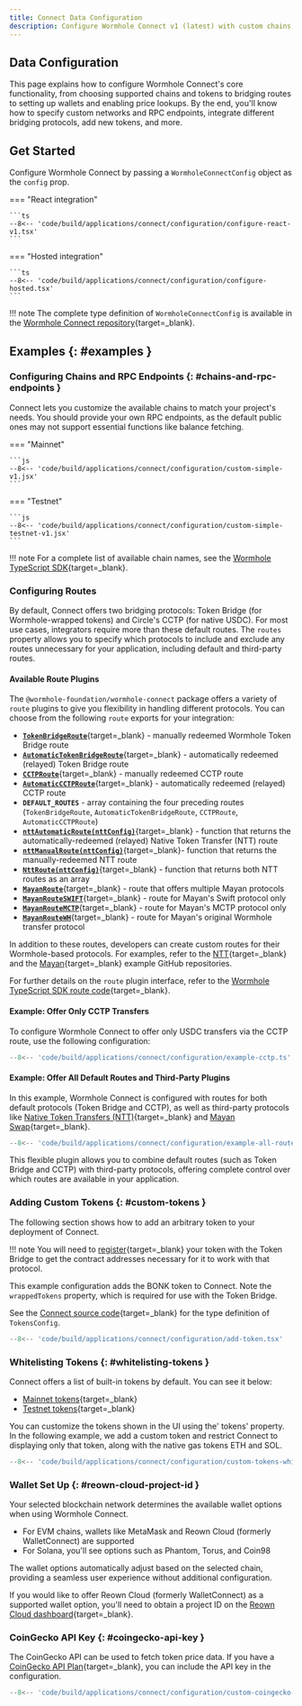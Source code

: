 ```yaml
---
title: Connect Data Configuration
description: Configure Wormhole Connect v1 (latest) with custom chains, tokens, routes, and more for enhanced blockchain interoperability.
---
```


## Data Configuration

This page explains how to configure Wormhole Connect's core functionality, from choosing supported chains and tokens to bridging routes to setting up wallets and enabling price lookups. By the end, you'll know how to specify custom networks and RPC endpoints, integrate different bridging protocols, add new tokens, and more.

## Get Started

Configure Wormhole Connect by passing a `WormholeConnectConfig` object as the `config` prop.

=== "React integration"

    ```ts
    --8<-- 'code/build/applications/connect/configuration/configure-react-v1.tsx'
    ```

=== "Hosted integration"

    ```ts
    --8<-- 'code/build/applications/connect/configuration/configure-hosted.tsx'
    ```

!!! note
    The complete type definition of `WormholeConnectConfig` is available in the [Wormhole Connect repository](https://github.com/wormhole-foundation/wormhole-connect/blob/development/wormhole-connect/src/config/types.ts){target=\_blank}.

## Examples {: #examples }

### Configuring Chains and RPC Endpoints {: #chains-and-rpc-endpoints }

Connect lets you customize the available chains to match your project's needs. You should provide your own RPC endpoints, as the default public ones may not support essential functions like balance fetching.

=== "Mainnet"

    ```js
    --8<-- 'code/build/applications/connect/configuration/custom-simple-v1.jsx'
    ```

=== "Testnet"

    ```js
    --8<-- 'code/build/applications/connect/configuration/custom-simple-testnet-v1.jsx'
    ```

!!! note
    For a complete list of available chain names, see the [Wormhole TypeScript SDK](https://github.com/wormhole-foundation/wormhole-sdk-ts/blob/main/core/base/src/constants/chains.ts){target=\_blank}.

### Configuring Routes

By default, Connect offers two bridging protocols: Token Bridge (for Wormhole-wrapped tokens) and Circle's CCTP (for native USDC). For most use cases, integrators require more than these default routes. The `routes` property allows you to specify which protocols to include and exclude any routes unnecessary for your application, including default and third-party routes.

#### Available Route Plugins

The `@wormhole-foundation/wormhole-connect` package offers a variety of `route` plugins to give you flexibility in handling different protocols. You can choose from the following `route` exports for your integration:

- [**`TokenBridgeRoute`**](https://github.com/wormhole-foundation/wormhole-sdk-ts/blob/main/connect/src/routes/tokenBridge/manual.ts){target=\_blank} - manually redeemed Wormhole Token Bridge route
- [**`AutomaticTokenBridgeRoute`**](https://github.com/wormhole-foundation/wormhole-sdk-ts/blob/main/connect/src/routes/tokenBridge/automatic.ts){target=\_blank} - automatically redeemed (relayed) Token Bridge route
- [**`CCTPRoute`**](https://github.com/wormhole-foundation/wormhole-sdk-ts/blob/main/connect/src/routes/cctp/manual.ts){target=\_blank} - manually redeemed CCTP route
- [**`AutomaticCCTPRoute`**](https://github.com/wormhole-foundation/wormhole-sdk-ts/blob/main/connect/src/routes/cctp/automatic.ts){target=\_blank} - automatically redeemed (relayed) CCTP route
- **`DEFAULT_ROUTES`** - array containing the four preceding routes (`TokenBridgeRoute`, `AutomaticTokenBridgeRoute`, `CCTPRoute`, `AutomaticCCTPRoute`)
- [**`nttAutomaticRoute(nttConfig)`**](https://github.com/wormhole-foundation/native-token-transfers/blob/main/sdk/route/src/automatic.ts){target=\_blank} - function that returns the automatically-redeemed (relayed) Native Token Transfer (NTT) route
- [**`nttManualRoute(nttConfig)`**](https://github.com/wormhole-foundation/native-token-transfers/blob/main/sdk/route/src/manual.ts){target=\_blank}- function that returns the manually-redeemed NTT route
- [**`NttRoute(nttConfig)`**](https://github.com/wormhole-foundation/native-token-transfers/blob/main/sdk/route/src/types.ts#L17){target=\_blank} - function that returns both NTT routes as an array
- [**`MayanRoute`**](https://github.com/mayan-finance/wormhole-sdk-route/blob/main/src/index.ts#L57){target=\_blank} - route that offers multiple Mayan protocols
- [**`MayanRouteSWIFT`**](https://github.com/mayan-finance/wormhole-sdk-route/blob/main/src/index.ts#L528){target=\_blank} - route for Mayan's Swift protocol only
- [**`MayanRouteMCTP`**](https://github.com/mayan-finance/wormhole-sdk-route/blob/main/src/index.ts#L539){target=\_blank} - route for Mayan's MCTP protocol only
- [**`MayanRouteWH`**](https://github.com/mayan-finance/wormhole-sdk-route/blob/main/src/index.ts#L550){target=\_blank} - route for Mayan's original Wormhole transfer protocol

In addition to these routes, developers can create custom routes for their Wormhole-based protocols. For examples, refer to the [NTT](https://github.com/wormhole-foundation/native-token-transfers/tree/main/sdk/route){target=\_blank} and the [Mayan](https://github.com/mayan-finance/wormhole-sdk-route){target=\_blank} example GitHub repositories.

For further details on the `route` plugin interface, refer to the [Wormhole TypeScript SDK route code](https://github.com/wormhole-foundation/wormhole-sdk-ts/blob/main/connect/src/routes/route.ts){target=\_blank}.

#### Example: Offer Only CCTP Transfers

To configure Wormhole Connect to offer only USDC transfers via the CCTP route, use the following configuration:

```typescript
--8<-- 'code/build/applications/connect/configuration/example-cctp.ts'
```

#### Example: Offer All Default Routes and Third-Party Plugins

In this example, Wormhole Connect is configured with routes for both default protocols (Token Bridge and CCTP), as well as third-party protocols like [Native Token Transfers (NTT)](/docs/build/contract-integrations/native-token-transfers/){target=\_blank} and [Mayan Swap](https://swap.mayan.finance/){target=\_blank}.

```typescript
--8<-- 'code/build/applications/connect/configuration/example-all-routes.ts'
```

This flexible plugin allows you to combine default routes (such as Token Bridge and CCTP) with third-party protocols, offering complete control over which routes are available in your application.

### Adding Custom Tokens {: #custom-tokens }

The following section shows how to add an arbitrary token to your deployment of Connect.

!!! note
    You will need to [register](https://portalbridge.com/advanced-tools/#/register){target=\_blank} your token with the Token Bridge to get the contract addresses necessary for it to work with that protocol.

This example configuration adds the BONK token to Connect. Note the `wrappedTokens` property, which is required for use with the Token Bridge.

See the [Connect source code](https://github.com/wormhole-foundation/wormhole-connect/blob/development/wormhole-connect/src/config/types.ts){target=\_blank} for the type definition of `TokensConfig`.

```typescript
--8<-- 'code/build/applications/connect/configuration/add-token.tsx'
```

### Whitelisting Tokens {: #whitelisting-tokens }

Connect offers a list of built-in tokens by default. You can see it below:

- [Mainnet tokens](https://github.com/wormhole-foundation/wormhole-connect/blob/development/wormhole-connect/src/config/mainnet/tokens.ts){target=\_blank}
- [Testnet tokens](https://github.com/wormhole-foundation/wormhole-connect/blob/development/wormhole-connect/src/config/testnet/tokens.ts){target=\_blank}

You can customize the tokens shown in the UI using the' tokens' property. In the following example, we add a custom token and restrict Connect to displaying only that token, along with the native gas tokens ETH and SOL.

```jsx
--8<-- 'code/build/applications/connect/configuration/custom-tokens-whitelist.jsx'
```

### Wallet Set Up  {: #reown-cloud-project-id }

Your selected blockchain network determines the available wallet options when using Wormhole Connect.

 - For EVM chains, wallets like MetaMask and Reown Cloud (formerly WalletConnect) are supported
 - For Solana, you'll see options such as Phantom, Torus, and Coin98

The wallet options automatically adjust based on the selected chain, providing a seamless user experience without additional configuration.

If you would like to offer Reown Cloud (formerly WalletConnect) as a supported wallet option, you'll need to obtain a project ID on the [Reown Cloud dashboard](https://cloud.reown.com/){target=\_blank}.

### CoinGecko API Key {: #coingecko-api-key }

The CoinGecko API can be used to fetch token price data. If you have a [CoinGecko API Plan](https://apiguide.coingecko.com/getting-started/getting-started){target=\_blank}, you can include the API key in the configuration.

```jsx
--8<-- 'code/build/applications/connect/configuration/custom-coingecko-key.jsx'
```
